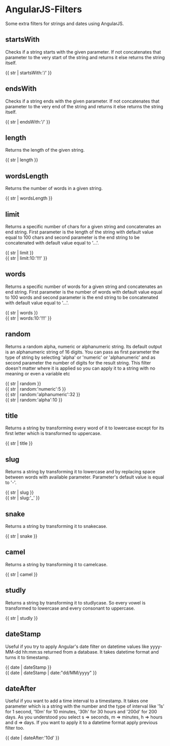 AngularJS-Filters
=================

Some extra filters for strings and dates using AngularJS.

**startsWith**
--------------

Checks if a string starts with the given parameter. If not concatenates that parameter to the very start of the string and returns it else returns the string itself.

{{ str | startsWith:'/' }}

**endsWith**
------------

Checks if a string ends with the given parameter. If not concatenates that parameter to the very end of the string and returns it else returns the string itself.

{{ str | endsWith:'/' }}

**length**
----------

Returns the length of the given string.

{{ str | length }}

**wordsLength**
---------------

Returns the number of words in a given string.

{{ str | wordsLength }}

**limit**
---------

Returns a specific number of chars for a given string and concatenates an end string. First parameter is the length of the string with default value equal to 100 chars and second parameter is the end string to be concatenated with default value equal to '...'. 

{{ str | limit }}   
{{ str | limit:10:'!!!' }}

**words**
---------

Returns a specific number of words for a given string and concatenates an end string. First parameter is the number of words with default value equal to 100 words and second parameter is the end string to be concatenated with default value equal to '...'. 

{{ str | words }}   
{{ str | words:10:'!!!' }}

**random**
---------

Returns a random alpha, numeric or alphanumeric string. Its default output is an alphanumeric string of 16 digits. You can pass as first parameter the type of string by selecting 'alpha' or 'numeric' or 'alphanumeric' and as second parameter the number of digits for the result string. This filter doesn't matter where it is applied so you can apply it to a string with no meaning or even a variable etc 

{{ str | random }}  
{{ str | random:'numeric':5 }}  
{{ str | random:'alphanumeric':32 }}  
{{ str | random:'alpha':10 }}

**title**
---------

Returns a string by transforming every word of it to lowercase except for its first letter which is transformed to uppercase. 

{{ str | title }}

**slug**
--------

Returns a string by transforming it to lowercase and by replacing space between words with available parameter. Parameter's default value is equal to '-'. 

{{ str | slug }}   
{{ str | slug:'_' }}

**snake**
---------

Returns a string by transforming it to snakecase. 

{{ str | snake }}

**camel**
---------

Returns a string by transforming it to camelcase. 

{{ str | camel }}

**studly**
----------

Returns a string by transforming it to studlycase. So every vowel is transformed to lowercase and every consonant to uppercase.

{{ str | studly }}

**dateStamp**
-------------

Useful if you try to apply Angular's date filter on datetime values like yyyy-MM-dd hh:mm:ss returned from a database. It takes datetime format and turns it to timestamp.

{{ date | dateStamp }}  
{{ date | dateStamp | date:"dd/MM/yyyy" }}

**dateAfter**
-------------

Useful if you want to add a time interval to a timestamp. It takes one parameter which is a string with the number and the type of interval like '1s' for 1 second, '10m' for 10 minutes, '30h' for 30 hours and '200d' for 200 days. As you understood you select s => seconds, m => minutes, h => hours and d => days. If you want to apply it to a datetime format apply previous filter too.

{{ date | dateAfter:'10d' }}  